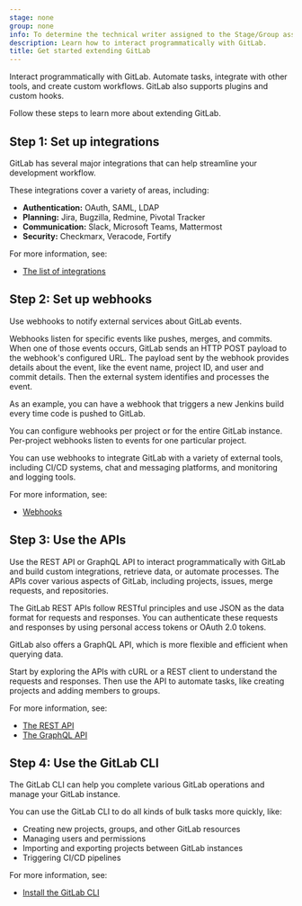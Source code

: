 ```yaml
---
stage: none
group: none
info: To determine the technical writer assigned to the Stage/Group associated with this page, see https://handbook.gitlab.com/handbook/product/ux/technical-writing/#assignments
description: Learn how to interact programmatically with GitLab.
title: Get started extending GitLab
---
```


Interact programmatically with GitLab.
Automate tasks, integrate with other tools, and create custom workflows.
GitLab also supports plugins and custom hooks.

Follow these steps to learn more about extending GitLab.

## Step 1: Set up integrations

GitLab has several major integrations that can help streamline your development workflow.

These integrations cover a variety of areas, including:

- **Authentication:** OAuth, SAML, LDAP
- **Planning:** Jira, Bugzilla, Redmine, Pivotal Tracker
- **Communication:** Slack, Microsoft Teams, Mattermost
- **Security:** Checkmarx, Veracode, Fortify

For more information, see:

- [The list of integrations](../../integration/_index.md)

## Step 2: Set up webhooks

Use webhooks to notify external services about GitLab events.

Webhooks listen for specific events like pushes, merges, and commits.
When one of those events occurs, GitLab sends an HTTP POST payload to the webhook's configured URL.
The payload sent by the webhook provides details about the event,
like the event name, project ID, and user and commit details.
Then the external system identifies and processes the event.

As an example, you can have a webhook that triggers a new Jenkins build every time code is pushed to GitLab.

You can configure webhooks per project or for the entire GitLab instance.
Per-project webhooks listen to events for one particular project.

You can use webhooks to integrate GitLab with a variety of external tools,
including CI/CD systems, chat and messaging platforms, and monitoring and logging tools.

For more information, see:

- [Webhooks](../../user/project/integrations/webhooks.md)

## Step 3: Use the APIs

Use the REST API or GraphQL API to interact programmatically with GitLab
and build custom integrations, retrieve data, or automate processes.
The APIs cover various aspects of GitLab, including projects, issues,
merge requests, and repositories.

The GitLab REST APIs follow RESTful principles and use JSON as the data format for requests and responses.
You can authenticate these requests and responses by using personal access tokens or OAuth 2.0 tokens.

GitLab also offers a GraphQL API, which is more flexible and efficient when querying data.

Start by exploring the APIs with cURL or a REST client
to understand the requests and responses.
Then use the API to automate tasks, like creating projects and adding members to groups.

For more information, see:

- [The REST API](../api_resources.md)
- [The GraphQL API](../graphql/reference/_index.md)

## Step 4: Use the GitLab CLI

The GitLab CLI can help you complete various GitLab operations and manage your GitLab instance.

You can use the GitLab CLI to do all kinds of bulk tasks more quickly, like:

- Creating new projects, groups, and other GitLab resources
- Managing users and permissions
- Importing and exporting projects between GitLab instances
- Triggering CI/CD pipelines

For more information, see:

- [Install the GitLab CLI](https://gitlab.com/gitlab-org/cli/#installation)
